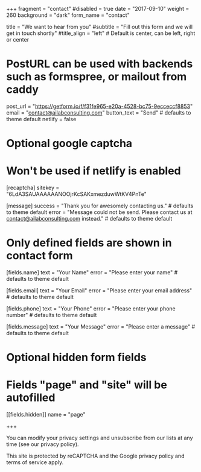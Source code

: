 +++
fragment = "contact"
#disabled = true
date = "2017-09-10"
weight = 260
background = "dark"
form_name = "contact"

title = "We want to hear from you"
#subtitle  = "Fill out this form and we will get in touch shortly"
#title_align = "left" # Default is center, can be left, right or center

# PostURL can be used with backends such as formspree, or mailout from caddy
post_url = "https://getform.io/f/f31fe965-e20a-4528-bc75-9ecceccf8853"
email = "contact@ailabconsulting.com"
button_text = "Send" # defaults to theme default
netlify = false

# Optional google captcha
# Won't be used if netlify is enabled
[recaptcha]
sitekey = "6LdA3SAUAAAAAANOOjrKcSAKxmezduwWtKV4PnTe"

[message]
  success = "Thank you for awesomely contacting us." # defaults to theme default
  error = "Message could not be send. Please contact us at contact@ailabconsulting.com instead." # defaults to theme default

# Only defined fields are shown in contact form
[fields.name]
  text = "Your Name"
  error = "Please enter your name" # defaults to theme default

[fields.email]
  text = "Your Email"
  error = "Please enter your email address" # defaults to theme default

[fields.phone]
  text = "Your Phone"
  error = "Please enter your phone number" # defaults to theme default

[fields.message]
  text = "Your Message"
  error = "Please enter a message" # defaults to theme default

# Optional hidden form fields
# Fields "page" and "site" will be autofilled
[[fields.hidden]]
  name = "page"

+++


You can modify your privacy settings and unsubscribe from our lists at any time (see our privacy policy).

This site is protected by reCAPTCHA and the Google privacy policy and terms of service apply.
